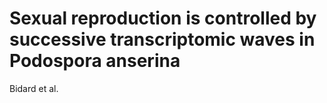# Sexual reproduction is controlled by successive transcriptomic waves in Podospora anserina
Bidard et al.
